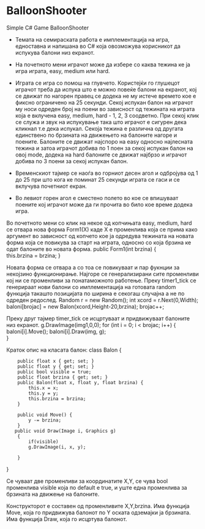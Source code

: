 BalloonShooter
==============

Simple C# Game
BalloonShooter

-  Темата на семираската работа е имплементација на игра, едноставна и напишана во C# која овозможува корисникот да испукува балони низ екранот.

-	На почетното мени играчот може да избере со каква тежина ке ја игра играта, easy, medium или hard. 

 

-	Играта се игра со помош на глувчето. Користејќи го глушецот играчот треба да испука што е можно повеќе балони на екранот, кој се движат по нагорен правец се додека не му истече времето кое е фиксно ограничено на 25 секунди. Секој испукан балон на играчот му носи одреден број на поени во зависност од тежината на играта која е вклучена easy, medium, hard - 1, 2, 3 соодветно. При секој клик се служа и звук на испукување така што играчот е сигурен дека кликнал т.е дека испукал. Секоја тежина е различна од другата единствено по брзината на движењето на балоните нагоре и поените. Балоните се движат најспоро на easy односно најлесната тежина и затоа играчот добива по 1 поен за секој испукан балон на овој mode, додека на hard балоните се движат најбрзо и играчот добива по 3 поени за секој испукан балон.


-	Временскиот тајмер се наоѓа во горниот десен агол и одбројува од 1 до 25 при што кога ке поминат 25 секунди играта се гаси и се вклучува почетниот екран. 

-	Во левиот горен агол е сместено полето во кое се впишуваат поените кој играчот може да ги прочита во било кое време додека игра. 



Во почетното мени со клик на некое од копчињата easy, medium, hard се отвара нова форма Form1(X) каде X e променлива која се прима како аргумент во зависност од копчето кое ја одредува тежината на новата форма која се повикува за старт на играта, односно со која брзина ке одат балоните во новата форма. 
        public Form1(int brzina)
       {             
              this.brzina = brzina;
       }

       

Новата форма се отвара а со тоа се повикуваат и пар фукнции за некојзино функционирање. 
Најгоре се генерализирани сите променливи кој ни се променливи за понатаможното работење.
Преку timer1_tick се генерираат нови балони со имплементација на готовата random функција такашто позицијата по ширина е секогаш случајна а не по одреден редослед.
            Random r = new Random();
            int xcord = r.Next(0,Width);
            baloni[brojac] = new    Balon(xcord,Height-20,brzina);
            brojac++;


Преку друг тајмер timer_tick се исцртуваат и придвижуваат балоните низ екранот.
            g.DrawImage(img1,0,0);
            for (int i = 0; i < brojac; i++)
           {
               baloni[i].Move();
               baloni[i].Draw(img, g);      
           }




Краток опис на класата балон:
    class Balon
    {
        
        public float x { get; set; }
        public float y { get; set; }
        public bool visible = true;
        public float brzina { get; set; }
        public Balon(float x, float y, float brzina) {
            this.x = x;
            this.y = y;
            this.brzina = brzina;
        }
       
        public void Move() {
            y -= brzina;
        }
       public void Draw(Image i, Graphics g)
        {
            if(visible)
            g.DrawImage(i, x, y);
        
        }
}

Се чуваат две променливи за координатите X,Y, се чува bool променлива visible која по default е true, и уште една променлива за брзината на движење на балоните.

Конструкторот е составен од променливите X,Y,brzina.
Има функција Move, која го придвижува балонот по Y оската одземајки ја брзината.
Има функција Draw, која го исцртува балонот.

